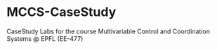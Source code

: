 # MCCS-CaseStudy
CaseStudy Labs for the course Multivariable Control and Coordination Systems @ EPFL (EE-477)
